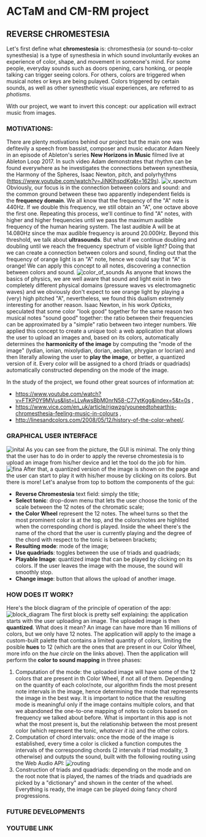 # ACTaM and CM-RM project
## REVERSE CHROMESTESIA
Let's first define what **chromestesia** is: chromesthesia (or sound-to-color synesthesia) is a type of synesthesia in which sound involuntarily evokes an experience of color, shape, and movement in someone's mind. For some people, everyday sounds such as doors opening, cars honking, or people talking can trigger seeing colors. For others, colors are triggered when musical notes or keys are being pulayed. Colors triggered by certain sounds, as well as other synesthetic visual experiences, are referred to as *photisms*.

With our project, we want to invert this concept: our application will extract music from images.

### MOTIVATIONS:
There are plenty motivations behind our project but the main one was defitevily a speech from bassist, composer and music educator Adam Neely in an episode of Ableton's series **New Horizons in Music** filmed live at Ableton Loop 2017. In such video Adam demonstrates that rhythm can be found everywhere as he investigates the connections between synesthesia, the Harmony of the Spheres, Isaac Newton, pitch, and polyrhythms (https://www.youtube.com/watch?v=JiNKlhspdKg&t=1629s).
![v_spectrum](/images/v_spectrum.png)
Obviously, our focus is in the connection between colors and sound: and the common ground between these two apparently independent fields is the **frequency domain**. We all know that the frequency of the "A" note is 440Hz. If we double this frequency, we still obtain an "A", one octave above the first one. Repeating this process, we'll continue to find "A" notes, with higher and higher frequencies until we pass the maximum audible frequency of the human hearing system. The last audible A will be at 14.080Hz since the max audible frequency is around 20.000Hz. Beyond this threshold, we talk about **ultrasounds**. But what if we continue doubling and doubling until we reach the frequency spectrum of visible light? Doing that we can create a connection between colors and sound, finding out that the frequency of orange light is an "A" note, hence we could say that "A" is orange! We can apply this concept to all notes, discovering a connection between colors and sound.
![color_of_sounds](/images/color_of_sounds.jpg)
As anyone that knows the basics of physics, we are well aware that sound and light exist in two completely different physical domains (pressure waves vs electromagnetic waves) and we obviously don't expect to see orange light by playing a (very) high pitched "A", nevertheless, we found this dualism extremely interesting for another reason. Isaac Newton, in his work *Opticks*, speculated that some color "look good" together for the same reason two musical notes "sound good" together: the ratio between their frequencies can be approximated by a "simple" ratio between two integer numbers.
We applied this concept to create a unique tool: a web application that allows the user to upload an images and, based on its colors, automatically determines the **harmonicity of the image** by computing the "mode of the image" (lydian, ionian, mixolydian, dorian, aeolian, phrygian or locrian) and then literally allowing the user to **play the image**, or better, a quantized version of it. Every color will be assigned to a chord (triads or quadriads) automatically constructed depending on the mode of the image. 

In the study of the project, we found other great sources of information at:
* https://www.youtube.com/watch?v=FTKP0Y9MVus&list=LLvAwsBbM0nrN58-C77ytKgg&index=5&t=0s ,
* https://www.vice.com/en_uk/article/rjqwzg/youneedtohearthis-chromesthesia-feeling-music-in-colours ,
* http://linesandcolors.com/2008/05/12/history-of-the-color-wheel/.

### GRAPHICAL USER INTERFACE
![inital](/images/initial.png)
As you can see from the picture, the GUI is minimal. The only thing that the user has to do in order to apply the reverse chromestesia is to upload an image from his/her device and let the tool do the job for him.
![fina](/images/fina.png)
After that, a quantized version of the image is shown on the page and the user can start to play it with his/her mouse by clicking on its colors. But there is more! Let's analyse from top to bottom the components of the gui:
* **Reverse Chromestesia** text field: simply the title;
* **Select tonic**: drop-down menu that lets the user choose the tonic of the scale between the 12 notes of the chromatic scale;
* **the Color Wheel** represent the 12 notes. The wheel turns so thet the most prominent color is at the top, and the colors/notes are highlited when the corresponding chord is played. Inside the wheel there's the name of the chord that the user is currently playing and the degree of the chord with respect to the tonic is between brackets;
* **Resulting mode**: mode of the image;
* **Use quadriads**: toggles between the use of triads and quadriads;
* **Playable Image**: quantized image that can be played by clicking on its colors. If the user leaves the image with the mouse, the sound will smoothly stop.
* **Change image**: button that allows the upload of another image.

### HOW DOES IT WORK?
Here's the block diagram of the principle of operation of the app: 
![block_diagram](/images/block_diagram.png)
The first block is pretty self explaining: the application starts with the user uploading an image. The uploaded image is then **quantized**. What does it mean? An image can have more than 16 millions of colors, but we only have 12 notes. The application will apply to the image a custom-built palette that contains a limited quantity of colors, limiting the posible **hues** to 12 (which are the ones that are present in our Color Wheel, more info on the *hue circle* on the links above). Then the application will perform the **color to sound mapping** in three phases:
1. Computation of the mode: the uploaded image will have some of the 12 colors that are present in th Color Wheel, if not all of them. Depending on the quantity of each color/note, our algorithm finds the most present note intervals in the image, hence determining the mode that represents the image in the best way. It is important to notice that the resulting mode is meaningful only if the image contains multiple colors, and that we abandoned the one-to-one mapping of notes to colors based on frequency we talked about before. What is important in this app is not what the most present is, but the relationship between the most present color (which represent the tonic, *whatever it is*) and the other colors.
2. Computation of chord intervals: once the mode of the image is established, every time a color is clicked a function computes the intervals of the corresponding chords (2 intervals if triad modality, 3 otherwise) and outputs the sound, built with the following routing using the Web Audio API:
![routing](/images/routing.png)
3. Construction of triads and quadriads: depending on the mode and on the root note that is played, the names of the triads and quadriads are picked by a "dictionary" and shown in the center of the wheel.
Everything is ready, the image can be played doing fancy chord progressions.

### FUTURE DEVELOPMENTS

### YOUTUBE LINK
